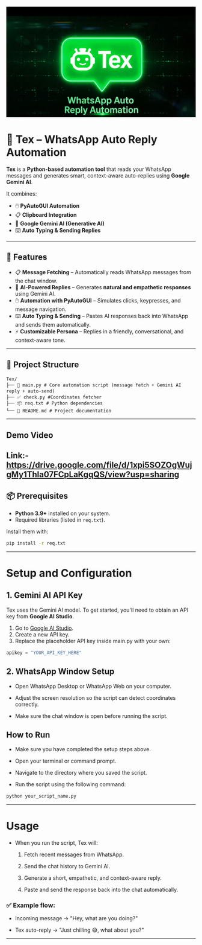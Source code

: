 ![TEX LOGO](TEX.png)
# 💬 Tex – WhatsApp Auto Reply Automation

**Tex** is a **Python-based automation tool** that reads your WhatsApp messages and generates smart, context-aware auto-replies using **Google Gemini AI**.  

It combines:  
- 🖱️ **PyAutoGUI Automation**  
- 📋 **Clipboard Integration**  
- 🤖 **Google Gemini AI (Generative AI)**  
- ⌨️ **Auto Typing & Sending Replies**  

---

## 🚀 Features
- 📋 **Message Fetching** – Automatically reads WhatsApp messages from the chat window.  
- 🤖 **AI-Powered Replies** – Generates **natural and empathetic responses** using Gemini AI.  
- 🖱️ **Automation with PyAutoGUI** – Simulates clicks, keypresses, and message navigation.  
- ⌨️ **Auto Typing & Sending** – Pastes AI responses back into WhatsApp and sends them automatically.  
- ⚡ **Customizable Persona** – Replies in a friendly, conversational, and context-aware tone.   

---

## 📂 Project Structure
```
Tex/
├── 🧠 main.py # Core automation script (message fetch + Gemini AI reply + auto-send)
├── ✅ check.py #Coordinates fetcher
├── 📦 req.txt # Python dependencies
└── 📘 README.md # Project documentation
```

---
## Demo Video
Link:-https://drive.google.com/file/d/1xpi5SOZOgWujgMy1Thla07FCpLaKgqQS/view?usp=sharing
---

## 📦 Prerequisites
- **Python 3.9+** installed on your system.  
- Required libraries (listed in `req.txt`).  

Install them with:  
```bash
pip install -r req.txt
```
---
# Setup and Configuration

## 1. Gemini AI API Key
Tex uses the Gemini AI model. To get started, you'll need to obtain an API key from **Google AI Studio**.

1. Go to [Google AI Studio](https://aistudio.google.com/).
2. Create a new API key.
3. Replace the placeholder API key inside main.py with your own:

```python
apikey = "YOUR_API_KEY_HERE"
```
## 2. WhatsApp Window Setup
 - Open WhatsApp Desktop or WhatsApp Web on your computer.

 - Adjust the screen resolution so the script can detect coordinates correctly.

 - Make sure the chat window is open before running the script.

## How to Run
- Make sure you have completed the setup steps above.

 - Open your terminal or command prompt.

- Navigate to the directory where you saved the script.

- Run the script using the following command:
```python
python your_script_name.py
```
---
# Usage
- When you run the script, Tex will:

   1. Fetch recent messages from WhatsApp.

   2. Send the chat history to Gemini AI.

   3. Generate a short, empathetic, and context-aware reply.

   4. Paste and send the response back into the chat automatically.

### ✅ Example flow:

- Incoming message → "Hey, what are you doing?"

- Tex auto-reply → "Just chilling 😅, what about you?"

---
